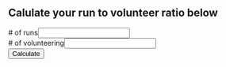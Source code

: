 <script src="https://ajax.googleapis.com/ajax/libs/angularjs/1.6.4/angular.min.js"></script>
## Calulate your run to volunteer ratio below
<style>
.error {
  color:red;
  }
.result{
  font-size:50px;
  }
</style>

<script>
  function updateError(element) {
     document.getElementById(element+"Error").innerHTML = "";
  }
  function myFunction() {
    var runs = document.getElementById("runs").value;
    var vols = document.getElementById("vols").value;  
    if(runs == null || runs==""){
      document.getElementById("runsError").innerHTML = "Please enter a value";}
    else {
     document.getElementById("runsError").innerHTML = "";}
    if(vols == null || vols==""){
      document.getElementById("volsError").innerHTML = "Please enter a value";}
    else{
      document.getElementById("volsError").innerHTML = "";}

    if (vols!="" && runs!=""){
      document.getElementById("p1").innerHTML = runs/vols + ":1" ;}
    else {
      document.getElementById("p1").innerHTML = "";}
}
</script>

<div>
  <div><span># of runs</span><span><input onchange="updateError(this.name)" type="number" name="runs" id="runs" value="" /></span><span id="runsError" class="error"></span><br>
  <div><span># of volunteering</span><span><input onchange="updateError(this.name)" type="number" name="vols" id="vols" value="" /><span id="volsError" class="error"></span></span>
</div>
    <button onclick="myFunction()">Calculate</button>
    <p id="p1" class="result"></p>
